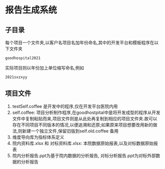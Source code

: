 # 报告生成系统


## 子目录

每个项目一个文件夹,以客户名项目名加年份命名,其中的开发平台和模板程序在以下文件夹

  `goodhospital2021`

实际项目则以年份加上单位缩写命名,例如
  
  `2021sxzxyy`

## 项目文件

1. testSelf.coffee 是开发中的程序,仅在开发平台医院内用
2. self.coffee: 项目分析制作程序,在goodhostpital中是将开发成型的程序从开发文件中复制粘贴而来,项目文件则是从此处再复制到相应的项目文件夹.故可以存在不同项目不同版本的情况,以便追溯和还原;如果原来项目想要改用新的做法,则新建一个独立文件,保留旧版到self.old.coffee 备用
3. 维度导向库为指标体系定义
4. 院内资料库.xlsx 和 对标资料库.xlsx: 本院数据原始报表,以及对标数据原始报表 
5. 院内分析报告.ppt为基于院内数据的分析报告, 对标分析报告.ppt为对标外部数据的分析报告
